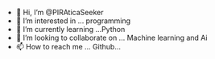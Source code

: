 - 👋 Hi, I’m @PIRAticaSeeker
- 👀 I’m interested in ... programming
- 🌱 I’m currently learning ...Python
- 💞️ I’m looking to collaborate on ... Machine learning and Ai
- 📫 How to reach me ... Github...

<!---
PIRAticaSeeker/PIRAticaSeeker is a ✨ special ✨ repository because its `README.md` (this file) appears on your GitHub profile.
You can click the Preview link to take a look at your changes.
--->
